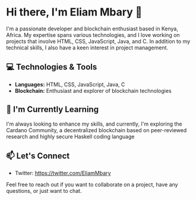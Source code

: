 # Hi there, I'm Eliam Mbary 👋

I'm a passionate developer and blockchain enthusiast based in Kenya, Africa. My expertise spans various technologies, and I love working on projects that involve HTML, CSS, JavaScript, Java, and C. In addition to my technical skills, I also have a keen interest in project management.

## 💻 Technologies & Tools

- **Languages:** HTML, CSS, JavaScript, Java, C
- **Blockchain:** Enthusiast and explorer of blockchain technologies

## 🌱 I'm Currently Learning

I'm always looking to enhance my skills, and currently, I'm exploring the Cardano Community, a decentralized blockchain based on peer-reviewed research and highly secure Haskell coding language

## 📫 Let's Connect

- Twitter: https://twitter.com/EliamMbary

Feel free to reach out if you want to collaborate on a project, have any questions, or just want to chat.
